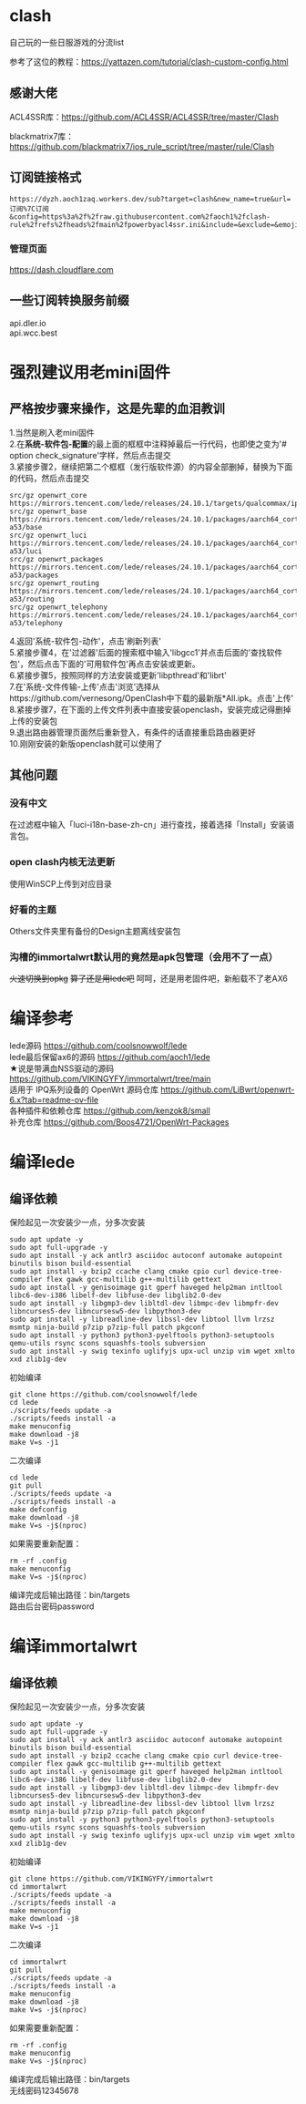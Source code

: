 # clash

自己玩的一些日服游戏的分流list

参考了这位的教程：https://yattazen.com/tutorial/clash-custom-config.html

## 感谢大佬

ACL4SSR库：https://github.com/ACL4SSR/ACL4SSR/tree/master/Clash

blackmatrix7库：https://github.com/blackmatrix7/ios_rule_script/tree/master/rule/Clash

## 订阅链接格式

    https://dyzh.aoch1zaq.workers.dev/sub?target=clash&new_name=true&url=订阅%7C订阅&config=https%3a%2f%2fraw.githubusercontent.com%2faoch1%2fclash-rule%2frefs%2fheads%2fmain%2fpowerbyacl4ssr.ini&include=&exclude=&emoji=true&list=false&sort=false&udp=true&scv=false&append_type=false&fdn=true

### 管理页面
https://dash.cloudflare.com

## 一些订阅转换服务前缀
api.dler.io  
api.wcc.best

# 强烈建议用老mini固件
## 严格按步骤来操作，这是先辈的血泪教训
1.当然是刷入老mini固件  
2.在**系统-软件包-配置**的最上面的框框中注释掉最后一行代码，也即使之变为'# option check_signature'字样，然后点击提交  
3.紧接步骤2，继续把第二个框框（发行版软件源）的内容全部删掉，替换为下面的代码，然后点击提交

    src/gz openwrt_core https://mirrors.tencent.com/lede/releases/24.10.1/targets/qualcommax/ipq807x/packages
    src/gz openwrt_base https://mirrors.tencent.com/lede/releases/24.10.1/packages/aarch64_cortex-a53/base
    src/gz openwrt_luci https://mirrors.tencent.com/lede/releases/24.10.1/packages/aarch64_cortex-a53/luci
    src/gz openwrt_packages https://mirrors.tencent.com/lede/releases/24.10.1/packages/aarch64_cortex-a53/packages
    src/gz openwrt_routing https://mirrors.tencent.com/lede/releases/24.10.1/packages/aarch64_cortex-a53/routing
    src/gz openwrt_telephony https://mirrors.tencent.com/lede/releases/24.10.1/packages/aarch64_cortex-a53/telephony
    
4.返回'系统-软件包-动作'，点击'刷新列表'  
5.紧接步骤4，在'过滤器'后面的搜索框中输入'libgcc1'并点击后面的'查找软件包'，然后点击下面的'可用软件包'再点击安装或更新。  
6.紧接步骤5，按照同样的方法安装或更新'libpthread'和'librt'  
7.在'系统-文件传输-上传'点击'浏览'选择从https://github.com/vernesong/OpenClash中下载的最新版*All.ipk。点击'上传'  
8.紧接步骤7，在下面的上传文件列表中直接安装openclash，安装完成记得删掉上传的安装包  
9.退出路由器管理页面然后重新登入，有条件的话直接重启路由器更好  
10.刚刚安装的新版openclash就可以使用了

## 其他问题
### 没有中文
在过滤框中输入「luci-i18n-base-zh-cn」进行查找，接着选择「Install」安装语言包。
### open clash内核无法更新
使用WinSCP上传到对应目录
### 好看的主题
Others文件夹里有备份的Design主题离线安装包
### 沟槽的immortalwrt默认用的竟然是apk包管理（会用不了一点）
~~火速切换到opkg~~
~~算了还是用lede吧~~
呵呵，还是用老固件吧，新船载不了老AX6

# 编译参考
lede源码 https://github.com/coolsnowwolf/lede  
lede最后保留ax6的源码 https://github.com/aoch1/lede  
★说是带满血NSS驱动的源码 https://github.com/VIKINGYFY/immortalwrt/tree/main  
适用于 IPQ系列设备的 OpenWrt 源码仓库 https://github.com/LiBwrt/openwrt-6.x?tab=readme-ov-file  
各种插件和依赖仓库 https://github.com/kenzok8/small  
补充仓库 https://github.com/Boos4721/OpenWrt-Packages  

# 编译lede
## 编译依赖
保险起见一次安装少一点，分多次安装

    sudo apt update -y
    sudo apt full-upgrade -y
    sudo apt install -y ack antlr3 asciidoc autoconf automake autopoint binutils bison build-essential
    sudo apt install -y bzip2 ccache clang cmake cpio curl device-tree-compiler flex gawk gcc-multilib g++-multilib gettext
    sudo apt install -y genisoimage git gperf haveged help2man intltool libc6-dev-i386 libelf-dev libfuse-dev libglib2.0-dev
    sudo apt install -y libgmp3-dev libltdl-dev libmpc-dev libmpfr-dev libncurses5-dev libncursesw5-dev libpython3-dev
    sudo apt install -y libreadline-dev libssl-dev libtool llvm lrzsz msmtp ninja-build p7zip p7zip-full patch pkgconf
    sudo apt install -y python3 python3-pyelftools python3-setuptools qemu-utils rsync scons squashfs-tools subversion
    sudo apt install -y swig texinfo uglifyjs upx-ucl unzip vim wget xmlto xxd zlib1g-dev

初始编译

    git clone https://github.com/coolsnowwolf/lede
    cd lede
    ./scripts/feeds update -a
    ./scripts/feeds install -a
    make menuconfig
    make download -j8
    make V=s -j1

二次编译

    cd lede
    git pull
    ./scripts/feeds update -a
    ./scripts/feeds install -a
    make defconfig
    make download -j8
    make V=s -j$(nproc)

如果需要重新配置：

    rm -rf .config
    make menuconfig
    make V=s -j$(nproc)

编译完成后输出路径：bin/targets  
路由后台密码password

# 编译immortalwrt
## 编译依赖
保险起见一次安装少一点，分多次安装

    sudo apt update -y
    sudo apt full-upgrade -y
    sudo apt install -y ack antlr3 asciidoc autoconf automake autopoint binutils bison build-essential
    sudo apt install -y bzip2 ccache clang cmake cpio curl device-tree-compiler flex gawk gcc-multilib g++-multilib gettext
    sudo apt install -y genisoimage git gperf haveged help2man intltool libc6-dev-i386 libelf-dev libfuse-dev libglib2.0-dev
    sudo apt install -y libgmp3-dev libltdl-dev libmpc-dev libmpfr-dev libncurses5-dev libncursesw5-dev libpython3-dev
    sudo apt install -y libreadline-dev libssl-dev libtool llvm lrzsz msmtp ninja-build p7zip p7zip-full patch pkgconf
    sudo apt install -y python3 python3-pyelftools python3-setuptools qemu-utils rsync scons squashfs-tools subversion
    sudo apt install -y swig texinfo uglifyjs upx-ucl unzip vim wget xmlto xxd zlib1g-dev

初始编译

    git clone https://github.com/VIKINGYFY/immortalwrt
    cd immortalwrt
    ./scripts/feeds update -a
    ./scripts/feeds install -a
    make menuconfig
    make download -j8
    make V=s -j1
    
二次编译

    cd immortalwrt
    git pull
    ./scripts/feeds update -a
    ./scripts/feeds install -a
    make menuconfig
    make download -j8
    make V=s -j$(nproc)

如果需要重新配置：

    rm -rf .config
    make menuconfig
    make V=s -j$(nproc)

编译完成后输出路径：bin/targets  
无线密码12345678

